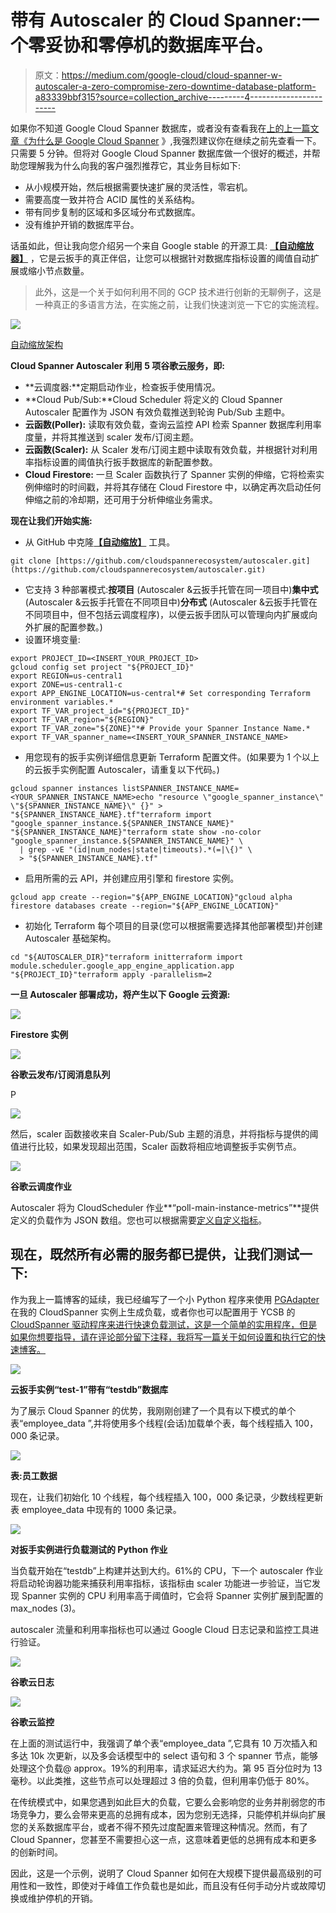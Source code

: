 # 带有 Autoscaler 的 Cloud Spanner:一个零妥协和零停机的数据库平台。

> 原文：<https://medium.com/google-cloud/cloud-spanner-w-autoscaler-a-zero-compromise-zero-downtime-database-platform-a83339bbf315?source=collection_archive---------4----------------------->

如果你不知道 Google Cloud Spanner 数据库，或者没有查看我在[上的上一篇文章《为什么是 Google Cloud Spanner](/google-cloud/why-google-cloud-spanner-and-ways-you-can-access-it-with-zero-to-minimal-app-code-change-aef72c700013) 》,我强烈建议你在继续之前先查看一下。只需要 5 分钟。但将对 Google Cloud Spanner 数据库做一个很好的概述，并帮助您理解我为什么向我的客户强烈推荐它，其业务目标如下:

*   从小规模开始，然后根据需要快速扩展的灵活性，零宕机。
*   需要高度一致并符合 ACID 属性的关系结构。
*   带有同步复制的区域和多区域分布式数据库。
*   没有维护开销的数据库平台。

话虽如此，但让我向您介绍另一个来自 Google stable 的开源工具: [**【自动缩放器】**](https://github.com/cloudspannerecosystem/autoscaler) ，它是云扳手的真正伴侣，让您可以根据针对数据库指标设置的阈值自动扩展或缩小节点数量。

> 此外，这是一个关于如何利用不同的 GCP 技术进行创新的无聊例子，这是一种真正的多语言方法，在实施之前，让我们快速浏览一下它的实施流程。

![](img/aa023d2d7f83c03ef1cfb502a724ff71.png)

[自动缩放架构](https://github.com/cloudspannerecosystem/autoscaler/blob/master/README.md#configuration)

**Cloud Spanner Autoscaler 利用 5 项谷歌云服务，即:**

*   **云调度器:**定期启动作业，检查扳手使用情况。
*   **Cloud Pub/Sub:**Cloud Scheduler 将定义的 Cloud Spanner Autoscaler 配置作为 JSON 有效负载推送到轮询 Pub/Sub 主题中。
*   **云函数(Poller):** 读取有效负载，查询云监控 API 检索 Spanner 数据库利用率度量，并将其推送到 scaler 发布/订阅主题。
*   **云函数(Scaler):** 从 Scaler 发布/订阅主题中读取有效负载，并根据针对利用率指标设置的阈值执行扳手数据库的新配置参数。
*   **Cloud Firestore:** 一旦 Scaler 函数执行了 Spanner 实例的伸缩，它将检索实例伸缩时的时间戳，并将其存储在 Cloud Firestore 中，以确定再次启动任何伸缩之前的冷却期，还可用于分析伸缩业务需求。

**现在让我们开始实施:**

*   从 GitHub 中克隆[**【自动缩放】**](https://github.com/cloudspannerecosystem/autoscaler) 工具。

```
git clone [https://github.com/cloudspannerecosystem/autoscaler.git](https://github.com/cloudspannerecosystem/autoscaler.git)
```

*   它支持 3 种部署模式:**按项目** (Autoscaler &云扳手托管在同一项目中)**集中式** (Autoscaler &云扳手托管在不同项目中)**分布式** (Autoscaler &云扳手托管在不同项目中，但不包括云调度程序)，以便云扳手团队可以管理向内扩展或向外扩展的配置参数。)
*   设置环境变量:

```
export PROJECT_ID=<INSERT_YOUR_PROJECT_ID>
gcloud config set project "${PROJECT_ID}"
export REGION=us-central1
export ZONE=us-central1-c
export APP_ENGINE_LOCATION=us-central*# Set corresponding Terraform environment variables.*
export TF_VAR_project_id="${PROJECT_ID}"
export TF_VAR_region="${REGION}"
export TF_VAR_zone="${ZONE}"*# Provide your Spanner Instance Name.*
export TF_VAR_spanner_name=<INSERT_YOUR_SPANNER_INSTANCE_NAME>
```

*   用您现有的扳手实例详细信息更新 Terraform 配置文件。(如果要为 1 个以上的云扳手实例配置 Autoscaler，请重复以下代码。)

```
gcloud spanner instances listSPANNER_INSTANCE_NAME=<YOUR_SPANNER_INSTANCE_NAME>echo "resource \"google_spanner_instance\" \"${SPANNER_INSTANCE_NAME}\" {}" > "${SPANNER_INSTANCE_NAME}.tf"terraform import "google_spanner_instance.${SPANNER_INSTANCE_NAME}" "${SPANNER_INSTANCE_NAME}"terraform state show -no-color "google_spanner_instance.${SPANNER_INSTANCE_NAME}" \
  | grep -vE "(id|num_nodes|state|timeouts).*(=|\{)" \
  > "${SPANNER_INSTANCE_NAME}.tf"
```

*   启用所需的云 API，并创建应用引擎和 firestore 实例。

```
gcloud app create --region="${APP_ENGINE_LOCATION}"gcloud alpha firestore databases create --region="${APP_ENGINE_LOCATION}"
```

*   初始化 Terraform 每个项目的目录(您可以根据需要选择其他部署模型)并创建 Autoscaler 基础架构。

```
cd "${AUTOSCALER_DIR}"terraform initterraform import module.scheduler.google_app_engine_application.app "${PROJECT_ID}"terraform apply -parallelism=2
```

**一旦 Autoscaler 部署成功，将产生以下 Google 云资源:**

![](img/69c4859ffc0578af523a3c3d1b9194a1.png)

**Firestore 实例**

![](img/dbf17ef63f59bc4a9bcdb0381545dcfc.png)

**谷歌云发布/订阅消息队列**

P

![](img/741e25916f767c659ee13fcdd5e0412b.png)

然后，scaler 函数接收来自 Scaler-Pub/Sub 主题的消息，并将指标与提供的阈值进行比较，如果发现超出范围，Scaler 函数将相应地调整扳手实例节点。

![](img/1bd38c45c557545f6f85fb7d75da34a6.png)

**谷歌云调度作业**

Autoscaler 将为 CloudScheduler 作业**“poll-main-instance-metrics”**提供定义的负载作为 JSON 数组。您也可以根据需要[定义自定义指标](https://github.com/cloudspannerecosystem/autoscaler/blob/master/poller/README.md)。

## 现在，既然所有必需的服务都已提供，让我们测试一下:

作为我上一篇博客的延续，我已经编写了一个小 Python 程序来使用 [PGAdapter](https://github.com/cloudspannerecosystem/pgadapter) 在我的 CloudSpanner 实例上生成负载，或者你也可以配置用于 YCSB 的 [CloudSpanner 驱动程序来进行快速负载测试，这是一个简单的实用程序，但是如果你想要指导，请在评论部分留下注释，我将写一篇关于如何设置和执行它的快速博客。](https://github.com/brianfrankcooper/YCSB/tree/master/cloudspanner)

![](img/bd87b2e4e7334f2cca21c4a1b24bc825.png)

**云扳手实例“test-1”带有“testdb”数据库**

为了展示 Cloud Spanner 的优势，我刚刚创建了一个具有以下模式的单个表“employee_data ”,并将使用多个线程(会话)加载单个表，每个线程插入 100，000 条记录。

![](img/f9877d0b12bcf6e55630bf3f106cf286.png)

**表:员工数据**

现在，让我们初始化 10 个线程，每个线程插入 100，000 条记录，少数线程更新表 employee_data 中现有的 1000 条记录。

![](img/71137db18c0cce7fd66da72851c47bb2.png)

**对扳手实例进行负载测试的 Python 作业**

当负载开始在“testdb”上构建并达到大约。61%的 CPU，下一个 autoscaler 作业将启动轮询器功能来捕获利用率指标，该指标由 scaler 功能进一步验证，当它发现 Spanner 实例的 CPU 利用率高于阈值时，它会将 Spanner 实例扩展到配置的 max_nodes (3)。

autoscaler 流量和利用率指标也可以通过 Google Cloud 日志记录和监控工具进行验证。

![](img/187873232d7036e9aab539eaf09de1ec.png)

**谷歌云日志**

![](img/006f1c3c969bf3dfa5cf20ef7e76b112.png)

**谷歌云监控**

在上面的测试运行中，我强调了单个表“employee_data ”,它具有 10 万次插入和多达 10k 次更新，以及多会话模型中的 select 语句和 3 个 spanner 节点，能够处理这个负载@ approx。19%的利用率，请求延迟大约为。第 95 百分位时为 13 毫秒。以此类推，这些节点可以处理超过 3 倍的负载，但利用率仍低于 80%。

在传统模式中，如果您遇到如此巨大的负载，它要么会影响您的业务并削弱您的市场竞争力，要么会带来更高的总拥有成本，因为您别无选择，只能停机并纵向扩展您的关系数据库平台，或者不得不预先过度配置来管理这种情况。然而，有了 Cloud Spanner，您甚至不需要担心这一点，这意味着更低的总拥有成本和更多的创新时间。

因此，这是一个示例，说明了 Cloud Spanner 如何在大规模下提供最高级别的可用性和一致性，即使对于峰值工作负载也是如此，而且没有任何手动分片或故障切换或维护停机的开销。